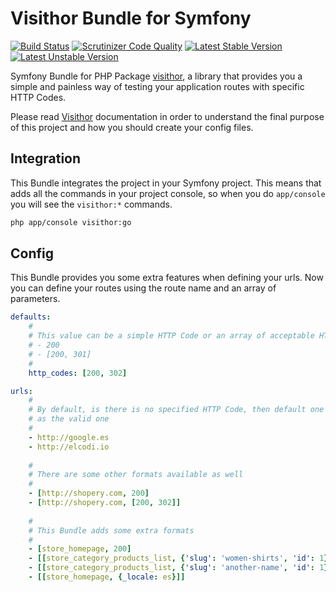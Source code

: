 Visithor Bundle for Symfony
===========================

[![Build Status](https://travis-ci.org/Visithor/VisithorBundle.png?branch=master)](https://travis-ci.org/Visithor/VisithorBundle)
[![Scrutinizer Code Quality](https://scrutinizer-ci.com/g/Visithor/VisithorBundle/badges/quality-score.png?b=master)](https://scrutinizer-ci.com/g/Visithor/VisithorBundle/?branch=master)
[![Latest Stable Version](https://poser.pugx.org/visithor/visithor-bundle/v/stable.png)](https://packagist.org/packages/visithor/visithor-bundle)
[![Latest Unstable Version](https://poser.pugx.org/visithor/visithor-bundle/v/unstable.png)](https://packagist.org/packages/visithor/visithor-bundle)

Symfony Bundle for PHP Package [visithor](http://github.com/visithor/visithor),
a library that provides you a simple and painless way of testing your 
application routes with specific HTTP Codes.

Please read [Visithor](http://github.com/visithor/visithor) documentation in 
order to understand the final purpose of this project and how you should create
your config files.

## Integration

This Bundle integrates the project in your Symfony project. This means that adds
all the commands in your project console, so when you do `app/console` you will
see the `visithor:*` commands.

``` bash
php app/console visithor:go
```

## Config

This Bundle provides you some extra features when defining your urls. Now you
can define your routes using the route name and an array of parameters.

``` yml
defaults:
    #
    # This value can be a simple HTTP Code or an array of acceptable HTTP Codes
    # - 200
    # - [200, 301]
    #
    http_codes: [200, 302]

urls:
    #
    # By default, is there is no specified HTTP Code, then default one is used
    # as the valid one
    #
    - http://google.es
    - http://elcodi.io
    
    #
    # There are some other formats available as well
    #
    - [http://shopery.com, 200]
    - [http://shopery.com, [200, 302]]
    
    #
    # This Bundle adds some extra formats
    #
    - [store_homepage, 200]
    - [[store_category_products_list, {'slug': 'women-shirts', 'id': 1}], 200]
    - [[store_category_products_list, {'slug': 'another-name', 'id': 1}], 302]
    - [[store_homepage, {_locale: es}]]
```

